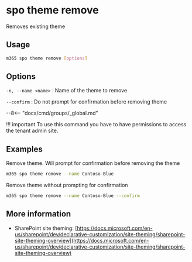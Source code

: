 # spo theme remove

Removes existing theme

## Usage

```sh
m365 spo theme remove [options]
```

## Options

`-n, --name <name>`
: Name of the theme to remove

`--confirm`
: Do not prompt for confirmation before removing theme

--8<-- "docs/cmd/groups/_global.md"

!!! important
    To use this command you have to have permissions to access the tenant admin site.

## Examples

Remove theme. Will prompt for confirmation before removing the theme

```sh
m365 spo theme remove --name Contoso-Blue
```

Remove theme without prompting for confirmation

```sh
m365 spo theme remove --name Contoso-Blue --confirm
```

## More information

- SharePoint site theming: [https://docs.microsoft.com/en-us/sharepoint/dev/declarative-customization/site-theming/sharepoint-site-theming-overview](https://docs.microsoft.com/en-us/sharepoint/dev/declarative-customization/site-theming/sharepoint-site-theming-overview)
